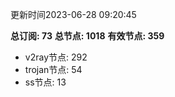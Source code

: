 更新时间2023-06-28 09:20:45

**总订阅: 73**
**总节点: 1018**
**有效节点: 359**
- v2ray节点: 292
- trojan节点: 54
- ss节点: 13
